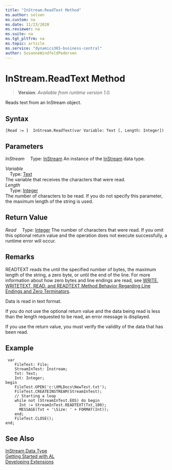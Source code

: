 ```yaml
---
title: "InStream.ReadText Method"
ms.author: solsen
ms.custom: na
ms.date: 11/23/2020
ms.reviewer: na
ms.suite: na
ms.tgt_pltfrm: na
ms.topic: article
ms.service: "dynamics365-business-central"
author: SusanneWindfeldPedersen
---
```

[//]: # (START>DO_NOT_EDIT)
[//]: # (IMPORTANT:Do not edit any of the content between here and the END>DO_NOT_EDIT.)
[//]: # (Any modifications should be made in the .xml files in the ModernDev repo.)
# InStream.ReadText Method
> **Version**: _Available from runtime version 1.0._

Reads text from an InStream object.


## Syntax
```
[Read := ]  InStream.ReadText(var Variable: Text [, Length: Integer])
```
## Parameters
*InStream*
&emsp;Type: [InStream](instream-data-type.md)
An instance of the [InStream](instream-data-type.md) data type.

*Variable*  
&emsp;Type: [Text](../text/text-data-type.md)  
The variable that receives the characters that were read.  
*Length*  
&emsp;Type: [Integer](../integer/integer-data-type.md)  
The number of characters to be read. If you do not specify this parameter, the maximum length of the string is used.  


## Return Value
*Read*
&emsp;Type: [Integer](../integer/integer-data-type.md)
The number of characters that were read. If you omit this optional return value and the operation does not execute successfully, a runtime error will occur.  


[//]: # (IMPORTANT: END>DO_NOT_EDIT)

## Remarks  

READTEXT reads the until the specified number of bytes, the maximum length of the string, a zero byte, or until the end of the line. For more information about how zero bytes and line endings are read, see [WRITE, WRITETEXT, READ, and READTEXT Method Behavior Regarding Line Endings and Zero Terminators](../../devenv-write-read-methods-line-break-behavior.md).
  
Data is read in text format.  

If you do not use the optional return value and the data being read is less than the length requested to be read, an error message is displayed.  
  
If you use the return value, you must verify the validity of the data that has been read.  
  
## Example  

```
 var
    FileTest: File;
    StreamInTest: Instream;
    Txt: Text;
    Int: Integer;
begin
    FileTest.OPEN('c:\XMLDocs\NewTest.txt');  
    FileTest.CREATEINSTREAM(StreamInTest);  
    // Starting a loop  
    while not (StreamInTest.EOS) do begin 
      Int := StreamInTest.READTEXT(Txt,100);  
      MESSAGE(Txt + '\Size: ' + FORMAT(Int));  
    end;  
    FileTest.CLOSE();  
end;
```  


## See Also
[InStream Data Type](instream-data-type.md)  
[Getting Started with AL](../../devenv-get-started.md)  
[Developing Extensions](../../devenv-dev-overview.md)